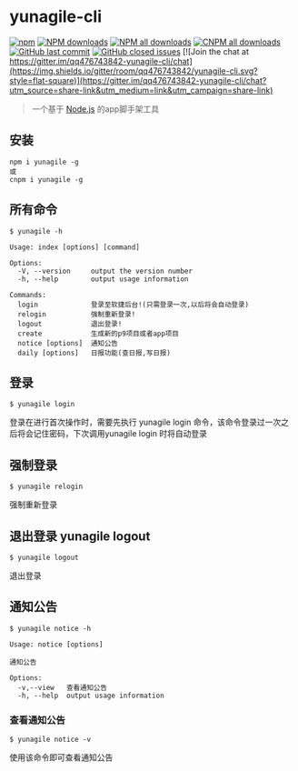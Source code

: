 # yunagile-cli

[![npm](https://img.shields.io/npm/v/yunagile.svg?maxAge=3600&style=flat-square)](https://www.npmjs.com/package/yunagile)
[![NPM downloads](https://img.shields.io/npm/dm/yunagile.svg?style=flat-square)](https://npmjs.org/package/yunagile)
[![NPM all downloads](https://img.shields.io/npm/dt/yunagile.svg?style=flat-square)](https://npmjs.org/package/yunagile)
[![CNPM all downloads](http://npm.taobao.org/badge/d/yunagile.svg?style=flat-square)](https://npm.taobao.org/package/yunagile)
[![GitHub last commit](https://img.shields.io/github/last-commit/qq476743842/yunagile-cli.svg?style=flat-square)](https://github.com/qq476743842/yunagile-cli/commits/dev)
[![GitHub closed issues](https://img.shields.io/github/issues-closed/qq476743842/yunagile-cli.svg?style=flat-square)](https://github.com/qq476743842/yunagile-cli/issues?utf8=%E2%9C%93&q=)
[![Join the chat at https://gitter.im/qq476743842-yunagile-cli/chat](https://img.shields.io/gitter/room/qq476743842/yunagile-cli.svg?style=flat-square)](https://gitter.im/qq476743842-yunagile-cli/chat?utm_source=share-link&utm_medium=link&utm_campaign=share-link)

> 一个基于 [Node.js](https://nodejs.org/en/) 的app脚手架工具

## 安装

```shell
npm i yunagile -g
或
cnpm i yunagile -g
```

## 所有命令

```shell
$ yunagile -h

Usage: index [options] [command]

Options:
  -V, --version     output the version number
  -h, --help        output usage information
 
Commands:
  login             登录至软捷后台!(只需登录一次,以后将会自动登录)
  relogin           强制重新登录!
  logout            退出登录!
  create            生成新的p9项目或者app项目
  notice [options]  通知公告
  daily [options]   日报功能(查日报,写日报)
```

## 登录 

```shell
$ yunagile login
```

登录在进行首次操作时，需要先执行 yunagile login 命令，该命令登录过一次之后将会记住密码，下次调用yunagile login 时将自动登录

## 强制登录 

```shell
$ yunagile relogin
```

强制重新登录

## 退出登录 yunagile logout

```shell
$ yunagile logout
```

退出登录

## 通知公告

```shell
$ yunagile notice -h

Usage: notice [options]

通知公告

Options:
  -v,--view   查看通知公告
  -h, --help  output usage information
```

### 查看通知公告

```shell
$ yunagile notice -v
```
使用该命令即可查看通知公告

